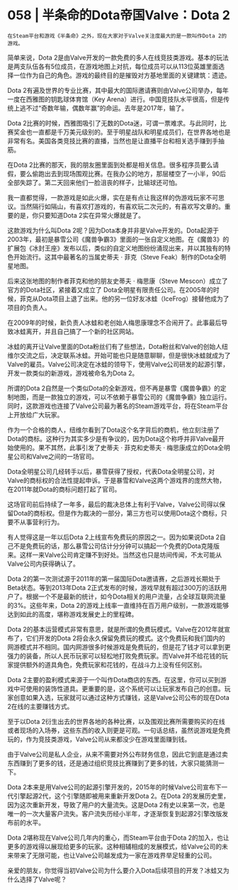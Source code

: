 # 058 | 半条命的Dota帝国Valve：Dota 2

    在Steam平台和游戏《半条命》之外，现在大家对于Valve关注度最大的是一款叫作Dota 2的游戏。

简单来说，Dota 2是由Valve开发的一款免费的多人在线竞技类游戏。基本的玩法是两支队伍各有5位成员，在游戏地图上对抗，每位成员可以从113位英雄里面选择一位作为自己的角色。游戏的最终目的是摧毁对方基地里面的关键建筑：遗迹。

Dota 2有遍及世界的专业比赛，其中最大的国际邀请赛则由Valve公司举办，每年一度在西雅图的钥匙球体育馆（Key Arena）进行。中国竞技队水平很高，但是传统上逃不过“奇数年输，偶数年赢”的命运。去年是2017年，输了。

Dota 2比赛的时候，西雅图吸引了无数的Dota迷，可谓一票难求。与此同时，比赛奖金也一直都是千万美元级别的。至于明星战队和明星成员们，在世界各地也是非常有名。美国各类竞技比赛的直播，当然也是让直播平台和相关选手赚到手抽筋。

在Dota 2比赛的那天，我的朋友圈里面到处都是相关信息。很多程序员要么请假，要么偷跑出去到现场围观比赛。在我办公的地方，那层楼空了一小半，90后全部失踪了。第二天回来他们一脸沮丧的样子，比输球还可怕。

我一直都觉得，一款游戏是如此火爆，实在是有点让我这样的伪游戏玩家不可思议。当然隔行如隔山，有喜欢打游戏的，有喜欢玩二次元的，有喜欢写文章的。重要的是，你只要知道Dota 2实在异常火爆就是了。

这款游戏为什么叫Dota 2呢？因为Dota本身并非是Valve开发的。Dota起源于2003年，最初是暴雪公司《魔兽争霸3》里面的一张自定义地图。在《魔兽3》的扩展包《冰封王座》发布以后，类似的自定义地图纷纷涌现出来，并以其独有的特色开始流行。这其中最著名的当属史蒂夫 · 菲克（Steve Feak）制作的Dota全明星地图。

后来这张地图的制作者菲克和他的朋友史蒂夫 · 梅思康（Steve Mescon）成立了官方的Dota社区，紧接着又成立了 Dota全明星有限责任公司。在2005年的时候，菲克从Dota项目上退了出来。他的另一位好友冰蛙（IceFrog）接替他成为了项目的负责人。

在2009年的时候，新负责人冰蛙和老创始人梅思康理念不合闹开了。此事最后导致冰蛙离开，并且自己搞了一个新的社区网站。

冰蛙的离开让Valve里面的Dota粉丝们有了些想法，Dota粉丝和Valve的创始人纽维尔交流之后，决定联系冰蛙。开始可能也只是随意聊聊，但是很快冰蛙就成为了Valve的雇员。Valve公司决定在冰蛙的领导下，使用Valve公司研发的起源引擎，开发一款类似的新游戏，游戏被命名为Dota 2。

所谓的Dota 2自然是一个类似Dota的全新游戏，但不再是暴雪《魔兽争霸》的定制地图，而是一款独立的游戏，可以不依赖于暴雪公司的《魔兽争霸》独立运行。同时，这款游戏也连接了Valve公司最为著名的Steam游戏平台，将在Steam平台上开放给广大玩家。

作为一个合格的商人，纽维尔看到了Dota这个名字背后的商机，他立刻注册了Dota的商标。这种行为其实多少是有争议的，因为Dota这个称呼并非Valve最开始使用的。果不其然，此事引发了史蒂夫 · 菲克和史蒂夫 · 梅思康成立的Dota全明星公司和Valve之间的一场官司。

Dota全明星公司几经转手以后，暴雪获得了授权，代表Dota全明星公司，对Valve的商标权的合法性提起申诉。于是暴雪和Valve这两个游戏界的庞然大物，在2011年就Dota的商标问题打起了官司。

这场官司前后持续了一年多，最后的裁决总体上有利于Valve，Valve公司得以保留Dota的商标权。但是作为裁决的一部分，第三方也可以使用Dota这个商标，只要不从事营利行为。

有人觉得这是一年以后Dota 2上线宣布免费玩的原因之一。因为如果说Dota 2自己不是免费玩的话，那么暴雪公司估计分分钟可以搞起一个免费的Dota克隆版来。这样一来Valve公司肯定赚不到好处。当然这也只是坊间传闻，不太可能从Valve公司内获得确认了。

Dota 2的第一次测试源于2011年的第一届国际Dota邀请赛，之后游戏长期处于Beta状态。等到2013年Dota 2正式发布的时候，游戏早就有超过300万的活跃用户了。根据一个不是最新的统计，如今Dota相关的用户流量，占全球互联网流量的3%。这些年来，Dota 2的游戏上线率一直维持在百万用户级别，一款游戏能够达到如此的高度，堪称游戏发展史上的里程碑。

Dota 2的基本运营模式非常有意思，就是所谓的免费玩模式。Valve在2012年就宣布了，它们开发的Dota 2将会永久保留免费玩的模式。这个免费玩和我们国内的网游模式并不相同。国内网游很多时候游戏是免费玩的，但是花了钱才可以拿到更强力的装备，所以人民币玩家可以轻松地打败免费玩家。而Valve并不给花钱的玩家提供额外的道具角色，免费玩家和花钱的，在战斗力上没有任何区别。

Dota 2主要的盈利模式来源于一个叫作Dota商店的东西。在这里，你可以买到游戏中可使用的装饰性道具。更重要的是，这个系统可以让玩家发布自己的创意。玩家创意如果入选，玩家就可以通过这种方式赚钱，这是Valve公司公布的现在Dota 2在线的主要赚钱方式。

至于以Dota 2衍生出去的世界各地的各种比赛，以及围观比赛所需要购买的在线或者现场的入场券，这些东西的收入则更是可观。一句话总结，虽然说游戏是免费玩的，作为竞技类游戏，Valve公司从来都没少在游戏里面赚到钱。

由于Valve公司是私人企业，从来不需要对外公布财务信息，因此它到底是通过卖东西赚到了更多的钱，还是通过组织竞技比赛赚到了更多的钱，大家只能猜测一下。

Dota 2本来是用Valve公司的起源引擎开发的，2015年的时候Valve公司宣布下一代引擎起源2代，这个引擎随即被用来重新开发Dota 2。在Dota 2的发展历史里，因为这次重新开发，导致了用户的大量流失。这是Dota 2有史以来第一次，也是唯一的一次大量客户流失。客户流失历经小半年，才逐渐恢复到起源2引擎改版发布前的水平。

Dota 2堪称现在Valve公司几年内的重心，而Steam平台由于Dota 2的加入，也让更多的游戏得以展现给更多的玩家。这种相辅相成的发展模式，给Valve公司的未来带来了无限可能，也让Valve公司越发成为一家在游戏界举足轻重的公司。

亲爱的朋友，你觉得当初Valve公司为什么要介入Dota后续项目的开发？冰蛙又为什么选择了Valve呢？
    